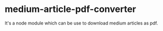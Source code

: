 # medium-article-pdf-converter
It's a node module which can be use to download medium articles as pdf.
